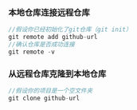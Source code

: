 ### 本地仓库连接远程仓库
```js
//假设你已经初始化了git仓库（git init）
git remote add github-url
//确认仓库是否成功连接
git remote -v
```
### 从远程仓库克隆到本地仓库
```js
//假设你的项目是一个空文件夹
git clone github-url
```
